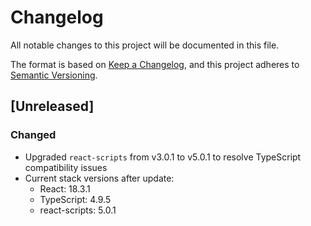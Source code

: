 # Changelog

All notable changes to this project will be documented in this file.

The format is based on [Keep a Changelog](https://keepachangelog.com/en/1.0.0/),
and this project adheres to [Semantic Versioning](https://semver.org/spec/v2.0.0.html).

## [Unreleased]

### Changed

- Upgraded `react-scripts` from v3.0.1 to v5.0.1 to resolve TypeScript compatibility issues
- Current stack versions after update:
  - React: 18.3.1
  - TypeScript: 4.9.5
  - react-scripts: 5.0.1
